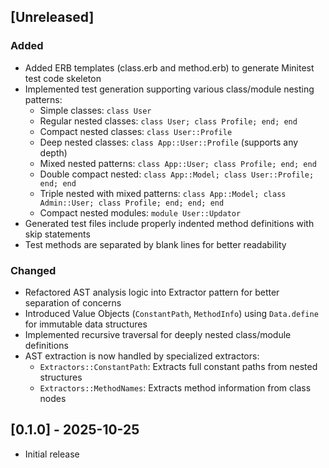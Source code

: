 ## [Unreleased]

### Added

- Added ERB templates (class.erb and method.erb) to generate Minitest test code skeleton
- Implemented test generation supporting various class/module nesting patterns:
  - Simple classes: `class User`
  - Regular nested classes: `class User; class Profile; end; end`
  - Compact nested classes: `class User::Profile`
  - Deep nested classes: `class App::User::Profile` (supports any depth)
  - Mixed nested patterns: `class App::User; class Profile; end; end`
  - Double compact nested: `class App::Model; class User::Profile; end; end`
  - Triple nested with mixed patterns: `class App::Model; class Admin::User; class Profile; end; end; end`
  - Compact nested modules: `module User::Updator`
- Generated test files include properly indented method definitions with skip statements
- Test methods are separated by blank lines for better readability

### Changed

- Refactored AST analysis logic into Extractor pattern for better separation of concerns
- Introduced Value Objects (`ConstantPath`, `MethodInfo`) using `Data.define` for immutable data structures
- Implemented recursive traversal for deeply nested class/module definitions
- AST extraction is now handled by specialized extractors:
  - `Extractors::ConstantPath`: Extracts full constant paths from nested structures
  - `Extractors::MethodNames`: Extracts method information from class nodes

## [0.1.0] - 2025-10-25

- Initial release
